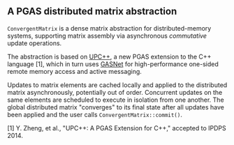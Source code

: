 A PGAS distributed matrix abstraction
-------------------------------------

`ConvergentMatrix` is a dense matrix abstraction for distributed-memory systems,
supporting matrix assembly via asynchronous _commutative_ update operations.

The abstraction is based on [UPC++](https://bitbucket.org/upcxx/upcxx "UPC++"),
a new PGAS extension to the C++ language [1], which in turn uses
[GASNet](http://gasnet.lbl.gov "GASNet") for high-performance one-sided
remote memory access and active messaging.

Updates to matrix elements are cached locally and applied to the distributed
matrix asynchronously, potentially out of order. Concurrent updates on the same
elements are scheduled to execute in isolation from one another.
The global distributed matrix "converges" to its final state after all updates
have been applied and the user calls `ConvergentMatrix::commit()`.

[1] Y. Zheng, et al., "UPC++: A PGAS Extension for C++," accepted to IPDPS 2014.
